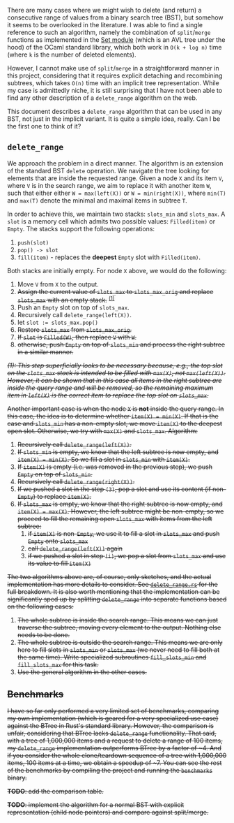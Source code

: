 There are many cases where we might wish to delete (and return) a consecutive
range of values from a binary search tree (BST), but somehow it seems to
be overlooked in the literature. I was able to find a single reference
to such an algorithm, namely the combination of `split`/`merge` functions
as implemented in the [Set module][1] (which is an AVL tree under the hood)
of the OCaml standard library, which both work in `O(k + log n)` time (where `k`
is the number of deleted elements).

However, I cannot make use of `split`/`merge` in a straightforward manner
in this project, considering that it requires explicit detaching and recombining
subtrees, which takes `O(n)` time with an implicit tree representation.
While my case is admittedly niche, it is still surprising that I have not
been able to find any other description of a `delete_range` algorithm on
the web.

This document describes a `delete_range` algorithm that can be used in
any BST, not just in the implicit variant. It is quite a simple idea, really.
Can I be the first one to think of it?

`delete_range`
--------------

We approach the problem in a direct manner. The algorithm is an extension
of the standard BST `delete` operation. We navigate the tree looking for
elements that are inside the requested range. Given a node `X` and its item
`V`, where `V` is in the search range, we aim to replace it with another
item `W`, such that either either `W = max(left(X))` or `W = min(right(X))`,
where `min(T)` and `max(T)` denote the minimal and maximal items in subtree
`T`.

In order to achieve this, we maintain two stacks: `slots_min` and `slots_max`.
A `slot` is a memory cell which admits two possible values: `Filled(item)`
or `Empty`. The stacks support the following operations:

1. `push(slot)`
2. `pop() -> slot`
3. `fill(item)` - replaces the **deepest** `Empty` slot with `Filled(item)`.

Both stacks are initially empty. For node `X` above, we would
do the following:

1. Move `V` from `X` to the output.
2. <strike>Assign the current value of `slots_max` to `slots_max_orig` and replace
   `slots_max` with an empty stack.</strike> <sup>[(1)](#foot1)</sup>
3. Push an `Empty` slot on top of `slots_max`.
4. Recursively call `delete_range(left(X))`.
5. let `slot := slots_max.pop()`
6. <strike>Restore `slots_max` from `slots_max_orig`.
7. If `slot` is `Filled(W)`, then replace `V` with `W`.
8. otherwise, push `Empty` on top of `slots_min` and process the right
   subtree in a similar manner.

*<a name="foot1">(1)</a>: This step superficially looks to be necessary because,
e.g., the top slot on the `slots_max` stack is intended to be filled with
`max(X)`, not `max(left(X))`. However, it can be shown that in this case
all items in the right subtree are inside the query range and will be removed,
so the remaining maximum item in `left(X)` is the correct item to replace
the top slot on `slots_max`.*

Another important case is when the node `X` is **not** inside the query
range. In this case, the idea is to determine whether `item(X) = min(X)`.
If that is the case and `slots_min` has a non-empty slot, we move `item(X)`
to the deepest open slot. Otherwise, we try with `max(X)` and `slots_max`.
Algorithm:

1. Recursively call `delete_range(left(X))`.
2. If `slots_min` is empty, we know that the left subtree is now empty,
   and `item(X) = min(X)`. So we fill a slot in `slots_min` with `item(X)`.
3. If `item(X)` is empty (i.e. was removed in the previous step), we push
   `Empty` on top of `slots_min`.
4. Recursively call `delete_range(right(X))`.
5. If we pushed a slot in the step `(3)`, pop a slot and use its content
   (if non-`Empty`) to replace `item(X)`.
6. If `slots_max` is empty, we know that the right subtree is now empty,
   and `item(X) = max(X)`. However, the left subtree might be non-empty,
   so we proceed to fill the remaining open `slots_max` with items from
   the left subtree:
   1. if `item(X)` is non-`Empty`, we use it to fill a slot in `slots_max`
      and push `Empty` onto `slots_max`
   1. call `delete_range(left(X))` again
   1. if we pushed a slot in step `(i)`, we pop a slot from `slots_max`
      and use its value to fill `item(X)`


The two algorithms above are, of course, only sketches, and the actual implementation
has more details to consider. See [`delete_range.rs`][2] for the full
breakdown. It is also worth mentioning that the implementation can be significantly
sped up by splitting `delete_range` into separate functions based on the
following cases:

1. The whole subtree is inside the search range. This means we can just
   traverse the subtree, moving every element to the output. Nothing else
   needs to be done.
1. The whole subtree is outside the search range. This means we are only
   here to fill slots in `slots_min` or `slots_max` (we never need to fill
   both at the same time). Write specialized subroutines `fill_slots_min`
   and `fill_slots_max` for this task.
1. Use the general algorithm in the other cases.


Benchmarks
----------

I have so far only performed a very limited set of benchmarks, comparing
my own implementation (which is geared for a very specialized use case)
against the BTree in Rust's standard library. However, the comparison is
unfair, considering that BTree lacks `delete_range` functionality. That
said, with a tree of 1,000,000 items and a request to delete a range of
100 items, my `delete_range` implementation outperforms BTree by a factor
of ~4. And if you consider the whole clone/teardown sequence of a tree
with 1,000,000 items, 100 items at a time, we obtain a speedup of ~7. You
can see the rest of the benchmarks by compiling the project and running
the `benchmarks` binary.


**TODO**: add the comparison table.

**TODO**: implement the algorithm for a normal BST with explicit representation
(child node pointers) and compare against split/merge.


[1]: https://github.com/ocaml/ocaml/blob/trunk/stdlib/set.ml
[2]: https://github.com/kirillkh/rs_teardown_tree/blob/master/src/delete_range.rs

